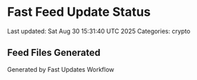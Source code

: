 # Fast Feed Update Status
Last updated: Sat Aug 30 15:31:40 UTC 2025
Categories: crypto

## Feed Files Generated

Generated by Fast Updates Workflow
